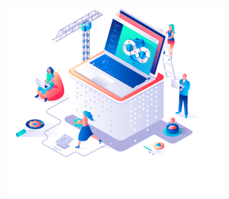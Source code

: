 <img align="center" src="https://github.com/AlexRoman777/AlexRoman777/blob/stats/images/devops.png" alt="DevOps" />

<img align="center" src="https://github.com/AlexRoman777/AlexRoman777/blob/stats/images/footer.svg" alt="Footer" />
